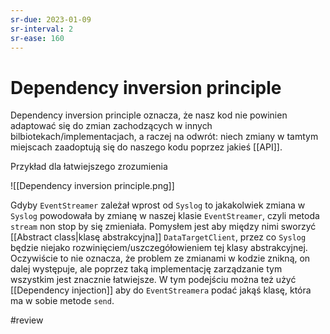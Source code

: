 ```yaml
---
sr-due: 2023-01-09
sr-interval: 2
sr-ease: 160
---
```


# Dependency inversion principle

Dependency inversion principle oznacza, że nasz kod nie powinien adaptować się do zmian zachodzących w innych bilbiotekach/implementacjach, a raczej na odwrót: niech zmiany w tamtym miejscach zaadoptują się do naszego kodu poprzez jakieś [[API]]. 

Przykład dla łatwiejszego zrozumienia

![[Dependency inversion principle.png]]

Gdyby `EventStreamer` zależał wprost od `Syslog` to jakakolwiek zmiana w `Syslog` powodowała by zmianę w naszej klasie `EventStreamer`, czyli metoda `stream` non stop by się zmieniała. Pomysłem jest aby między nimi sworzyć [[Abstract class|klasę abstrakcyjna]] `DataTargetClient`, przez co `Syslog` będzie niejako rozwinięciem/uszczegółowieniem tej klasy abstrakcyjnej. Oczywiście to nie oznacza, że problem ze zmianami w kodzie znikną, on dalej występuje, ale poprzez taką implementację zarządzanie tym wszystkim jest znacznie łatwiejsze. W tym podejściu można też użyć [[Dependency injection]] aby do `EventStreamera` podać jakąś klasę, która ma w sobie metode `send`.

#review